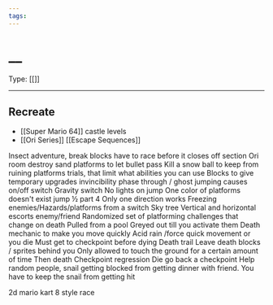 ```yaml
---
tags:
---
```

# __

Type: [[]]

----




## Recreate

* [[Super Mario 64]] castle levels
* [[Ori Series]] [[Escape Sequences]]

Insect adventure, break blocks have to race before it closes off section 
 Ori room destroy sand platforms to let bullet pass
Kill a snow ball to keep from ruining platforms 
trials, that limit what abilities you can use
Blocks to give temporary upgrades
	invincibility 
	phase through / ghost
jumping causes on/off switch
Gravity switch 
No lights on jump
One color of platforms doesn't exist jump ½ part 4
Only one direction works
Freezing enemies/Hazards/platforms from a switch 
Sky tree
Vertical and horizontal escorts enemy/friend
Randomized set of platforming challenges that change on death
	Pulled from a pool
	Greyed out till you activate them 
	Death mechanic to make you move quickly 
Acid rain /force quick movement or you die
	Must get to checkpoint before dying
Death trail 
	Leave death blocks / sprites behind you
Only allowed to touch the ground for a certain amount of time
	Then death
Checkpoint regression 
	Die go back a checkpoint
Help random people, snail getting blocked from getting dinner with friend. You have to keep the snail from getting hit


  
2d mario kart 8 style race